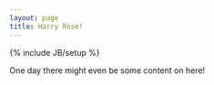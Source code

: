 ```yaml
---
layout: page
title: Harry Rose!
---
```

{% include JB/setup %}

One day there might even be some content on here!
